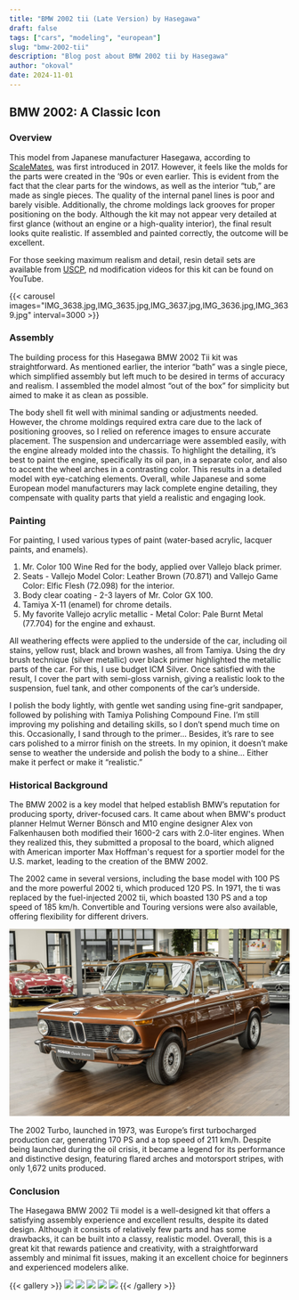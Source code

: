 ```yaml
---
title: "BMW 2002 tii (Late Version) by Hasegawa"
draft: false
tags: ["cars", "modeling", "european"]
slug: "bmw-2002-tii"
description: "Blog post about BMW 2002 tii by Hasegawa"
author: "okoval"
date: 2024-11-01
---
```

## BMW 2002: A Classic Icon

### Overview

This model from Japanese manufacturer Hasegawa, according to [ScaleMates](https://www.scalemates.com/kits/hasegawa-21123-bmw-2002-tii--1076548), was first introduced in 2017. However, it feels like the molds for the parts were created in the ’90s or even earlier. This is evident from the fact that the clear parts for the windows, as well as the interior “tub,” are made as single pieces. The quality of the internal panel lines is poor and barely visible. Additionally, the chrome moldings lack grooves for proper positioning on the body. Although the kit may not appear very detailed at first glance (without an engine or a high-quality interior), the final result looks quite realistic. If assembled and painted correctly, the outcome will be excellent.

For those seeking maximum realism and detail, resin detail sets are available from [USCP](https://uscp-ua.com/index.php?route=product/search&search=bmw%202002), nd modification videos for this kit can be found on YouTube.

{{< carousel images="IMG_3638.jpg,IMG_3635.jpg,IMG_3637.jpg,IMG_3636.jpg,IMG_3639.jpg" interval=3000 >}}

### Assembly

The building process for this Hasegawa BMW 2002 Tii kit was straightforward. As mentioned earlier, the interior “bath” was a single piece, which simplified assembly but left much to be desired in terms of accuracy and realism. I assembled the model almost “out of the box” for simplicity but aimed to make it as clean as possible.

The body shell fit well with minimal sanding or adjustments needed. However, the chrome moldings required extra care due to the lack of positioning grooves, so I relied on reference images to ensure accurate placement. The suspension and undercarriage were assembled easily, with the engine already molded into the chassis. To highlight the detailing, it’s best to paint the engine, specifically its oil pan, in a separate color, and also to accent the wheel arches in a contrasting color. This results in a detailed model with eye-catching elements. Overall, while Japanese and some European model manufacturers may lack complete engine detailing, they compensate with quality parts that yield a realistic and engaging look.

### Painting

For painting, I used various types of paint (water-based acrylic, lacquer paints, and enamels).

1.	Mr. Color 100 Wine Red for the body, applied over Vallejo black primer.
2.	Seats - Vallejo Model Color: Leather Brown (70.871) and Vallejo Game Color: Elfic Flesh (72.098) for the interior.
3.	Body clear coating - 2-3 layers of Mr. Color GX 100.
4.	Tamiya X-11 (enamel) for chrome details.
5.	My favorite Vallejo acrylic metallic - Metal Color: Pale Burnt Metal (77.704) for the engine and exhaust.

All weathering effects were applied to the underside of the car, including oil stains, yellow rust, black and brown washes, all from Tamiya. Using the dry brush technique (silver metallic) over black primer highlighted the metallic parts of the car. For this, I use budget ICM Silver. Once satisfied with the result, I cover the part with semi-gloss varnish, giving a realistic look to the suspension, fuel tank, and other components of the car’s underside.

I polish the body lightly, with gentle wet sanding using fine-grit sandpaper, followed by polishing with Tamiya Polishing Compound Fine. I’m still improving my polishing and detailing skills, so I don’t spend much time on this. Occasionally, I sand through to the primer… Besides, it’s rare to see cars polished to a mirror finish on the streets. In my opinion, it doesn’t make sense to weather the underside and polish the body to a shine… Either make it perfect or make it “realistic.”

### Historical Background

The BMW 2002 is a key model that helped establish BMW’s reputation for producing sporty, driver-focused cars. It came about when BMW's product planner Helmut Werner Bönsch and M10 engine designer Alex von Falkenhausen both modified their 1600-2 cars with 2.0-liter engines. When they realized this, they submitted a proposal to the board, which aligned with American importer Max Hoffman's request for a sportier model for the U.S. market, leading to the creation of the BMW 2002.

The 2002 came in several versions, including the base model with 100 PS and the more powerful 2002 ti, which produced 120 PS. In 1971, the ti was replaced by the fuel-injected 2002 tii, which boasted 130 PS and a top speed of 185 km/h. Convertible and Touring versions were also available, offering flexibility for different drivers.

![BMW 2002 ROSIER Classic](BMW-2002tii-real.jpg)

The 2002 Turbo, launched in 1973, was Europe’s first turbocharged production car, generating 170 PS and a top speed of 211 km/h. Despite being launched during the oil crisis, it became a legend for its performance and distinctive design, featuring flared arches and motorsport stripes, with only 1,672 units produced.

### Conclusion

The Hasegawa BMW 2002 Tii model is a well-designed kit that offers a satisfying assembly experience and excellent results, despite its dated design. Although it consists of relatively few parts and has some drawbacks, it can be built into a classy, realistic model. Overall, this is a great kit that rewards patience and creativity, with a straightforward assembly and minimal fit issues, making it an excellent choice for beginners and experienced modelers alike.

{{< gallery >}}
  <img src="featured.jpg" class="grid-w33" />
  <img src="main.jpg" class="grid-w33" />
  <img src="IMG_3637.jpg" class="grid-w33" />
  <img src="IMG_3636.jpg" class="grid-w33" />
  <img src="IMG_3639.jpg" class="grid-w33" />
{{< /gallery >}}